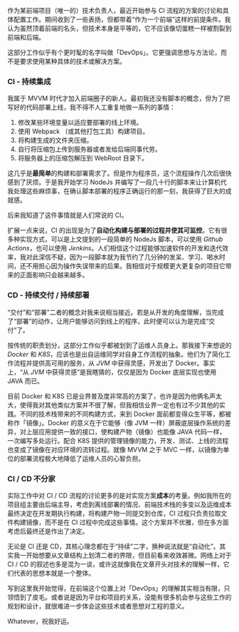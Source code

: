 作为某前端项目（唯一的）技术负责人，最近开始参与 CI 流程的方案的讨论和具体配置工作。期间收到了一些表扬，但都带着“作为一个前端”这样的前提条件。我认为虽然顶着前端的名头，但技术本身是平等的，它不应该像切蛋糕一样被割裂到前端和后端。

这部分工作似乎有个更时髦的名字叫做「DevOps」。它更强调思想与方法论，而不是要求使用某种具体的技术或解决方案。

### CI - 持续集成

我属于 MVVM 时代才加入前端圈子的新人。最初我还没有脚本的概念，但为了把写好的代码部署上线，我不得不人工重复地做一系列的事情：

1. 修改某些环境变量以适应要部署的线上环境。
2. 使用 Webpack （或其他打包工具）构建项目。
3. 将构建生成的文件夹压缩。
4. 自行将压缩包上传到服务器或者发给后端同事代劳。
5. 将服务器上的压缩包解压到 WebRoot 目录下。

这几乎是**最简单**的构建和部署需求了。但是作为程序员，这个流程操作几次后很快感到了厌烦。于是我开始学习 NodeJs 并编写了一段几十行的脚本来让计算机代我处理这些麻烦事，在确认脚本部署的程序正确运行的那一刻，我获得了巨大的成就感。

后来我知道了这件事情就是人们常说的 CI。

扩展一点来说，CI 的出现是为了**自动化构建与部署的过程并使其可监控**。它有很多种实现方式，可以是上文提到的一段简单的 NodeJs 脚本，可以使用 *Github Actions*，也可以使用 *Jenkins*。人们相信这个过程能够加速软件的开发和迭代效率，我对此深信不疑，因为一段脚本就为我节约了几分钟的发呆、学习、喝水时间，还不用担心因为操作失误带来的后果。我相信对于规模更大更复杂的项目它带来的正面影响只会越来越多。

### CD - 持续交付 / 持续部署

“交付”和“部署”二者的概念对我来说相当接近。若是从开发的角度理解，当完成了“部署”的动作，让用户能够访问到线上的程序，此时便可以认为是完成“交付”了。

按传统的职责划分，这部分工作似乎都被划到了运维人员身上。那我接下来想说的 *Docker* 和 *K8S*，应该也是出自运维同学对自身工作流程的抽象。他们为了简化工作流程并提供高可用的服务，从 *JVM* 中获得灵感，开发出了 Docker。事实上，“从 *JVM* 中获得灵感”是我瞎猜的，仅仅是因为 Docker 底层实现也使用 JAVA 而已。

目前 Docker 和 K8S 已是业界普及度非常高的方案了，也许是因为他俩名声太大，使得我对其他类似方案并不很了解，但我相信业界一定也有过不少其他的实践。不同的技术栈带来的不同构建方式，来到 Docker 面前都变得众生平等，都被称作「镜像」。Docker 的意义在于它能够（像 JVM 一样）屏蔽底层操作系统的差异，对上层应用提供一致的接口，使构建产物（镜像）也能像 JAVA 代码一样，一次编写多处运行。配合 K8S 提供的管理镜像的能力，开发、测试、上线的流程也变成了镜像在对应环境的流转过程。就像 MVVM 之于 MVC 一样，以镜像为单位的部署流程极大地降低了运维人员的心智负担。

### CI / CD 不分家

实际工作中对 CI / CD 流程的讨论更多的是对实现方案**成本**的考量。例如我所在的项目组主要由后端主导，考虑到离线部署的情况、前端技术栈的多变以及运维成本最终决定在开发期执行构建，将构建产物一同提交到仓库，CI 过程只负责拉取文件构建镜像，而不是在 CI 过程中完成这些事情。这个方案并不优雅，但在多方面考虑后最终还是作出了决定。

无论是 CI 还是 CD，其核心理念都在于“持续”二字，换种说法就是“自动化”。其实我一开始想要从文章结构上划清二者的界限，但目前看来收效甚微。网络上对于 CI / CD 的叙述也多是混为一谈，或许这就像我在文章开头对技术的理解一样，它们代表的思想本就是一个整体。

写到这里我开始觉得，在前端这个位置上对「DevOps」的理解其实相当有限，只领悟到了皮毛。或者说是因为平台和项目的关系，没能有很多机会参与这些工作的规划和设计，就很难进一步体会这些技术或者思想对工程的意义。

Whatever，祝我好运。
